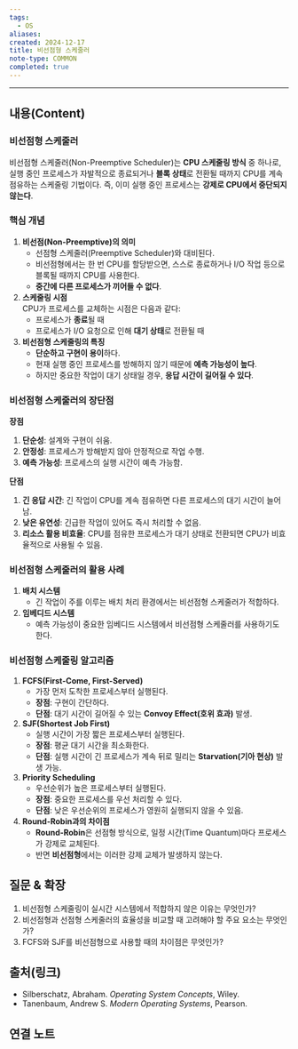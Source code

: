 ```yaml
---
tags:
  - OS
aliases: 
created: 2024-12-17
title: 비선점형 스케줄러
note-type: COMMON
completed: true
---
```

---

## 내용(Content)

### 비선점형 스케줄러

비선점형 스케줄러(Non-Preemptive Scheduler)는 **CPU 스케줄링 방식** 중 하나로, 실행 중인 프로세스가 자발적으로 종료되거나 **블록 상태**로 전환될 때까지 CPU를 계속 점유하는 스케줄링 기법이다. 즉, 이미 실행 중인 프로세스는 **강제로 CPU에서 중단되지 않는다**.

### 핵심 개념

1. **비선점(Non-Preemptive)의 의미**
    - 선점형 스케줄러(Preemptive Scheduler)와 대비된다.
    - 비선점형에서는 한 번 CPU를 할당받으면, 스스로 종료하거나 I/O 작업 등으로 블록될 때까지 CPU를 사용한다.
    - **중간에 다른 프로세스가 끼어들 수 없다**.
2. **스케줄링 시점**  
    CPU가 프로세스를 교체하는 시점은 다음과 같다:
    - 프로세스가 **종료**될 때
    - 프로세스가 I/O 요청으로 인해 **대기 상태**로 전환될 때
3. **비선점형 스케줄링의 특징**
    - **단순하고 구현이 용이**하다.
    - 현재 실행 중인 프로세스를 방해하지 않기 때문에 **예측 가능성이 높다**.
    - 하지만 중요한 작업이 대기 상태일 경우, **응답 시간이 길어질 수 있다**.


### 비선점형 스케줄러의 장단점

**장점**

1. **단순성**: 설계와 구현이 쉬움.
2. **안정성**: 프로세스가 방해받지 않아 안정적으로 작업 수행.
3. **예측 가능성**: 프로세스의 실행 시간이 예측 가능함.

**단점**

1. **긴 응답 시간**: 긴 작업이 CPU를 계속 점유하면 다른 프로세스의 대기 시간이 늘어남.
2. **낮은 유연성**: 긴급한 작업이 있어도 즉시 처리할 수 없음.
3. **리소스 활용 비효율**: CPU를 점유한 프로세스가 대기 상태로 전환되면 CPU가 비효율적으로 사용될 수 있음.

### 비선점형 스케줄러의 활용 사례

1. **배치 시스템**
    - 긴 작업이 주를 이루는 배치 처리 환경에서는 비선점형 스케줄러가 적합하다.
2. **임베디드 시스템**
    - 예측 가능성이 중요한 임베디드 시스템에서 비선점형 스케줄러를 사용하기도 한다.

### 비선점형 스케줄링 알고리즘

1. **FCFS(First-Come, First-Served)**
    - 가장 먼저 도착한 프로세스부터 실행된다.
    - **장점**: 구현이 간단하다.
    - **단점**: 대기 시간이 길어질 수 있는 **Convoy Effect(호위 효과)** 발생.
2. **SJF(Shortest Job First)**
    - 실행 시간이 가장 짧은 프로세스부터 실행된다.
    - **장점**: 평균 대기 시간을 최소화한다.
    - **단점**: 실행 시간이 긴 프로세스가 계속 뒤로 밀리는 **Starvation(기아 현상)** 발생 가능.
3. **Priority Scheduling**
    - 우선순위가 높은 프로세스부터 실행된다.
    - **장점**: 중요한 프로세스를 우선 처리할 수 있다.
    - **단점**: 낮은 우선순위의 프로세스가 영원히 실행되지 않을 수 있음.
4. **Round-Robin과의 차이점**
    - **Round-Robin**은 선점형 방식으로, 일정 시간(Time Quantum)마다 프로세스가 강제로 교체된다.
    - 반면 **비선점형**에서는 이러한 강제 교체가 발생하지 않는다.

## 질문 & 확장

1. 비선점형 스케줄링이 실시간 시스템에서 적합하지 않은 이유는 무엇인가?
2. 비선점형과 선점형 스케줄러의 효율성을 비교할 때 고려해야 할 주요 요소는 무엇인가?
3. FCFS와 SJF를 비선점형으로 사용할 때의 차이점은 무엇인가?

## 출처(링크)

- Silberschatz, Abraham. _Operating System Concepts_, Wiley.
- Tanenbaum, Andrew S. _Modern Operating Systems_, Pearson.

## 연결 노트










